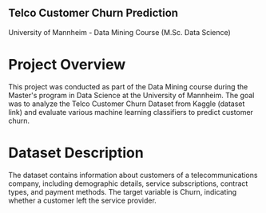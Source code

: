 
## Telco Customer Churn Prediction

University of Mannheim - Data Mining Course (M.Sc. Data Science)

# Project Overview

This project was conducted as part of the Data Mining course during the Master's program in Data Science at the University of Mannheim. The goal was to analyze the Telco Customer Churn Dataset from Kaggle (dataset link) and evaluate various machine learning classifiers to predict customer churn.

# Dataset Description

The dataset contains information about customers of a telecommunications company, including demographic details, service subscriptions, contract types, and payment methods. The target variable is Churn, indicating whether a customer left the service provider.
